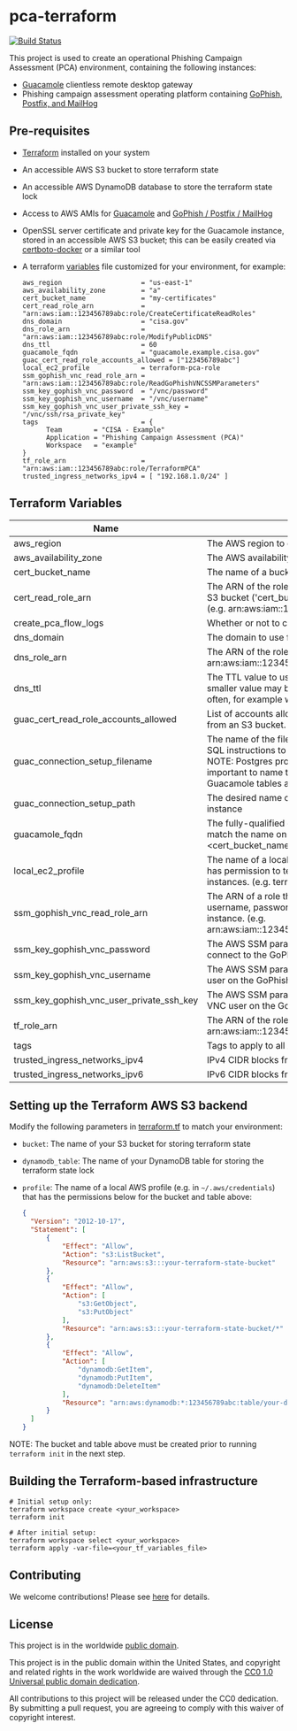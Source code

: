 # pca-terraform #

[![Build Status](https://travis-ci.com/cisagov/pca-terraform.svg?branch=develop)](https://travis-ci.com/cisagov/pca-terraform)

This project is used to create an operational Phishing Campaign Assessment
(PCA) environment, containing the following instances:

- [Guacamole](https://github.com/cisagov/guacamole-packer) clientless remote
  desktop gateway
- Phishing campaign assessment operating platform containing
  [GoPhish, Postfix, and MailHog](https://github.com/cisagov/pca-gophish-composition-packer)

## Pre-requisites ##

- [Terraform](https://www.terraform.io/) installed on your system
- An accessible AWS S3 bucket to store terraform state
- An accessible AWS DynamoDB database to store the terraform state lock
- Access to AWS AMIs for [Guacamole](https://github.com/cisagov/guacamole-packer)
  and [GoPhish / Postfix / MailHog](https://github.com/cisagov/pca-gophish-composition-packer)
- OpenSSL server certificate and private key for the Guacamole instance,
  stored in an accessible AWS S3 bucket; this can be easily created via
  [certboto-docker](https://github.com/cisagov/certboto-docker) or a similar
  tool
- A terraform [variables](variables.tf) file customized for your environment,
  for example:

  ```console
  aws_region                    = "us-east-1"
  aws_availability_zone         = "a"
  cert_bucket_name              = "my-certificates"
  cert_read_role_arn            = "arn:aws:iam::123456789abc:role/CreateCertificateReadRoles"
  dns_domain                    = "cisa.gov"
  dns_role_arn                  = "arn:aws:iam::123456789abc:role/ModifyPublicDNS"
  dns_ttl                       = 60
  guacamole_fqdn                = "guacamole.example.cisa.gov"
  guac_cert_read_role_accounts_allowed = ["123456789abc"]
  local_ec2_profile             = terraform-pca-role
  ssm_gophish_vnc_read_role_arn = "arn:aws:iam::123456789abc:role/ReadGoPhishVNCSSMParameters"
  ssm_key_gophish_vnc_password  = "/vnc/password"
  ssm_key_gophish_vnc_username  = "/vnc/username"
  ssm_key_gophish_vnc_user_private_ssh_key = "/vnc/ssh/rsa_private_key"
  tags                          = {
        Team        = "CISA - Example"
        Application = "Phishing Campaign Assessment (PCA)"
        Workspace   = "example"
  }
  tf_role_arn                   = "arn:aws:iam::123456789abc:role/TerraformPCA"
  trusted_ingress_networks_ipv4 = [ "192.168.1.0/24" ]
  ```

## Terraform Variables ##

| Name | Description | Type | Default | Required |
|------|-------------|:----:|:-------:|:--------:|
| aws_region | The AWS region to deploy into (e.g. us-east-1) | string | us-east-1 | no |
| aws_availability_zone | The AWS availability zone to deploy into (e.g. a, b, c, etc.) | string | a | no |
| cert_bucket_name | The name of a bucket that stores certificates. (e.g. my-certs) | string | | yes |
| cert_read_role_arn | The ARN of the role that can create roles to have read access to the S3 bucket ('cert_bucket_name' above) where certificates are stored. (e.g. arn:aws:iam::123456789abc:role/CreateCertificateReadRoles) | string | | yes |
| create_pca_flow_logs | Whether or not to create flow logs for the PCA VPC. | bool | false | no |
| dns_domain | The domain to use for DNS (e.g. cyber.dhs.gov) | string | | yes |
| dns_role_arn | The ARN of the role that can modify route53 DNS. (e.g. arn:aws:iam::123456789abc:role/ModifyPublicDNS) | string | | yes |
| dns_ttl | The TTL value to use for Route53 DNS records (e.g. 86400).  A smaller value may be useful when the DNS records are changing often, for example when testing. | number | 60 | no |
| guac_cert_read_role_accounts_allowed | List of accounts allowed to access the role that can read certificates from an S3 bucket. | list(string) | `[]` | no |
| guac_connection_setup_filename | The name of the file to create on the Guacamole instance containing SQL instructions to populate any desired Guacamole connections.  NOTE: Postgres processes these files alphabetically, so it's important to name this file so it runs after the file that defines the Guacamole tables and users ('00_initdb.sql'). | string | 01_setup_guac_connections.sql | no |
| guac_connection_setup_path | The desired name of the Guacamole connection to the GoPhish instance | string | GoPhish | no |
| guacamole_fqdn | The fully-qualified domain name of the Guacamole instance; it must match the name on the certificate that resides in <cert_bucket_name>. (e.g. guacamole.example.cisa.gov) | string | | yes |
| local_ec2_profile | The name of a local AWS profile (e.g. in your ~/.aws/credentials) that has permission to terminate and check the status of the PCA EC2 instances. (e.g. terraform-pca-role) | string | | yes |
| ssm_gophish_vnc_read_role_arn | The ARN of a role that can get the SSM parameters for the VNC username, password, and private SSH key used on the GoPhish instance. (e.g. arn:aws:iam::123456789abc:role/ReadGoPhishVNCSSMParameters) | string | | yes |
| ssm_key_gophish_vnc_password | The AWS SSM parameter that contains the password needed to connect to the GoPhish instance via VNC (e.g. /vnc/password) | string | | yes |
| ssm_key_gophish_vnc_username | The AWS SSM parameter that contains the username of the VNC user on the GoPhish instance (e.g. /vnc/username) | string | | yes |
| ssm_key_gophish_vnc_user_private_ssh_key | The AWS SSM parameter that contains the private SSH key of the VNC user on the GoPhish instance (e.g. /vnc/ssh_private_key) | string | | yes |
| tf_role_arn | The ARN of the role that can terraform resources. (e.g. arn:aws:iam::123456789abc:role/TerraformPCA) | string | | yes |
| tags | Tags to apply to all AWS resources created | map(string) | `{}` | no |
| trusted_ingress_networks_ipv4 | IPv4 CIDR blocks from which to allow ingress to the desktop gateway | list(string) | `["0.0.0.0/0"]` | no |
| trusted_ingress_networks_ipv6 | IPv6 CIDR blocks from which to allow ingress to the desktop gateway | list(string) | `["::/0"]` | no |

## Setting up the Terraform AWS S3 backend ##

Modify the following parameters in [terraform.tf](terraform.tf) to match
your environment:

- `bucket`: The name of your S3 bucket for storing terraform state
- `dynamodb_table`: The name of your DynamoDB table for storing the terraform
  state lock
- `profile`: The name of a local AWS profile (e.g. in `~/.aws/credentials`)
  that has the permissions below for the bucket and table above:

  ```json
  {
    "Version": "2012-10-17",
    "Statement": [
        {
            "Effect": "Allow",
            "Action": "s3:ListBucket",
            "Resource": "arn:aws:s3:::your-terraform-state-bucket"
        },
        {
            "Effect": "Allow",
            "Action": [
                "s3:GetObject",
                "s3:PutObject"
            ],
            "Resource": "arn:aws:s3:::your-terraform-state-bucket/*"
        },
        {
            "Effect": "Allow",
            "Action": [
                "dynamodb:GetItem",
                "dynamodb:PutItem",
                "dynamodb:DeleteItem"
            ],
            "Resource": "arn:aws:dynamodb:*:123456789abc:table/your-dynamodb-table"
        }
    ]
  }
  ```

NOTE: The bucket and table above must be created prior to running
`terraform init` in the next step.

## Building the Terraform-based infrastructure ##

```console
# Initial setup only:
terraform workspace create <your_workspace>
terraform init

# After initial setup:
terraform workspace select <your_workspace>
terraform apply -var-file=<your_tf_variables_file>
```

## Contributing ##

We welcome contributions!  Please see [here](CONTRIBUTING.md) for
details.

## License ##

This project is in the worldwide [public domain](LICENSE).

This project is in the public domain within the United States, and
copyright and related rights in the work worldwide are waived through
the [CC0 1.0 Universal public domain
dedication](https://creativecommons.org/publicdomain/zero/1.0/).

All contributions to this project will be released under the CC0
dedication. By submitting a pull request, you are agreeing to comply
with this waiver of copyright interest.
